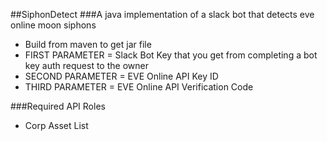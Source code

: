 ##SiphonDetect
###A java implementation of a slack bot that detects eve online moon siphons
+ Build from maven to get jar file
+ FIRST PARAMETER = Slack Bot Key that you get from completing a bot key auth request to the owner
+ SECOND PARAMETER = EVE Online API Key ID
+ THIRD PARAMETER = EVE Online API Verification Code

###Required API Roles
+ Corp Asset List


